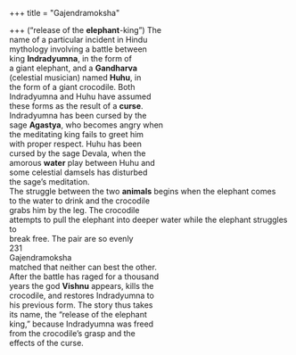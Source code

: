 +++
title = "Gajendramoksha"

+++
(“release of the **elephant**-king”) The  
name of a particular incident in Hindu  
mythology involving a battle between  
king **Indradyumna**, in the form of  
a giant elephant, and a **Gandharva**  
(celestial musician) named **Huhu**, in  
the form of a giant crocodile. Both  
Indradyumna and Huhu have assumed  
these forms as the result of a **curse**.  
Indradyumna has been cursed by the  
sage **Agastya**, who becomes angry when  
the meditating king fails to greet him  
with proper respect. Huhu has been  
cursed by the sage Devala, when the  
amorous **water** play between Huhu and  
some celestial damsels has disturbed  
the sage’s meditation.  
The struggle between the two **animals** begins when the elephant comes  
to the water to drink and the crocodile  
grabs him by the leg. The crocodile  
attempts to pull the elephant into deeper water while the elephant struggles to  
break free. The pair are so evenly  
231  
Gajendramoksha  
matched that neither can best the other.  
After the battle has raged for a thousand  
years the god **Vishnu** appears, kills the  
crocodile, and restores Indradyumna to  
his previous form. The story thus takes  
its name, the “release of the elephant  
king,” because Indradyumna was freed  
from the crocodile’s grasp and the  
effects of the curse.